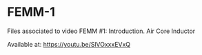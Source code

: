 # FEMM-1
Files associated to video FEMM #1: Introduction. Air Core Inductor

Available at: https://youtu.be/SlVOxxxEVxQ
